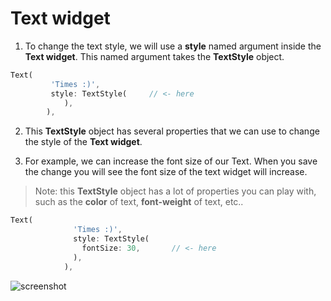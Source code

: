 # Text widget



1. To change the text style, we will use a **style** named argument inside the **Text widget**. This named argument takes the **TextStyle** object.

```dart
Text(
         'Times :)',
         style: TextStyle(     // <- here 
         	),
        ),

```



2. This **TextStyle** object has several properties that we can use to change the style of the **Text widget**.



3. For example, we can increase the font size of our Text. When you save the change you will see the font size of the text widget will increase.

> Note: this **TextStyle** object has a lot of properties you can play with, such as the **color** of text, **font-weight** of text, etc..



```dart
Text(
              'Times :)',
              style: TextStyle(                       
                fontSize: 30,       // <- here
              ),
            ),

```



![screenshot](https://lh3.googleusercontent.com/TNDK__hl5bqpRwmkY_uEFMz7O4Hi5q2WguMj5Q1vcQ8tU3t33JwDm_R71XNz4ZQDCuJzC32hra5P4mu6BK7L1MdibMA2tV06CBw4lBQxLnUH0B8PiUHuz4L1Z9A8-tCw_ySiYIiu)







